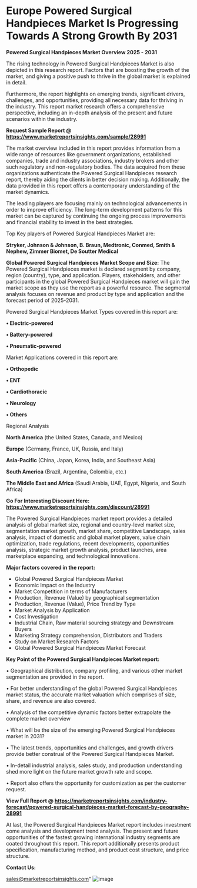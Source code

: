 # Europe Powered Surgical Handpieces Market Is Progressing Towards A Strong Growth By 2031

<Strong> Powered Surgical Handpieces Market Overview 2025 - 2031</strong>

The rising technology in Powered Surgical Handpieces Market is also depicted in this research report. Factors that are boosting the growth of the market, and giving a positive push to thrive in the global market is explained in detail.

Furthermore, the report highlights on emerging trends, significant drivers, challenges, and opportunities, providing all necessary data for thriving in the industry. This report market research offers a comprehensive perspective, including an in-depth analysis of the present and future scenarios within the industry.

<strong>Request Sample Report @ <a href=https://www.marketreportsinsights.com/sample/28991>https://www.marketreportsinsights.com/sample/28991</a></strong>

The market overview included in this report provides information from a wide range of resources like government organizations, established companies, trade and industry associations, industry brokers and other such regulatory and non-regulatory bodies. The data acquired from these organizations authenticate the Powered Surgical Handpieces research report, thereby aiding the clients in better decision making. Additionally, the data provided in this report offers a contemporary understanding of the market dynamics.

The leading players are focusing mainly on technological advancements in order to improve efficiency. The long-term development patterns for this market can be captured by continuing the ongoing process improvements and financial stability to invest in the best strategies.

Top Key players of Powered Surgical Handpieces Market are:

<strong>Stryker, Johnson & Johnson, B. Braun, Medtronic, Conmed, Smith & Nephew, Zimmer Biomet, De Soutter Medical</strong>

<strong><b>Global Powered Surgical Handpieces Market Scope and Size:</b></strong>
The Powered Surgical Handpieces market is declared segment by company, region (country), type, and application. Players, stakeholders, and other participants in the global Powered Surgical Handpieces market will gain the market scope as they use the report as a powerful resource. The segmental analysis focuses on revenue and product by type and application and the forecast period of 2025-2031.

Powered Surgical Handpieces Market Types covered in this report are:

<strong>• Electric-powered

• Battery-powered

• Pneumatic-powered</strong>

Market Applications covered in this report are:

<strong>• Orthopedic

• ENT

• Cardiothoracic

• Neurology

• Others</strong> 

Regional Analysis

<strong>North America</strong> (the United States, Canada, and Mexico)

<strong>Europe</strong> (Germany, France, UK, Russia, and Italy)

<strong>Asia-Pacific</strong> (China, Japan, Korea, India, and Southeast Asia)

<strong>South America</strong> (Brazil, Argentina, Colombia, etc.)

<strong>The Middle East and Africa</strong> (Saudi Arabia, UAE, Egypt, Nigeria, and South Africa)

<strong>Go For Interesting Discount Here: <a href=https://www.marketreportsinsights.com/discount/28991>https://www.marketreportsinsights.com/discount/28991</a></strong>

The Powered Surgical Handpieces market report provides a detailed analysis of global market size, regional and country-level market size, segmentation market growth, market share, competitive Landscape, sales analysis, impact of domestic and global market players, value chain optimization, trade regulations, recent developments, opportunities analysis, strategic market growth analysis, product launches, area marketplace expanding, and technological innovations.

<strong><b>Major factors covered in the report:</b></strong>
<ul>
  <li>Global Powered Surgical Handpieces Market </li>
  <li>Economic Impact on the Industry</li>
  <li>Market Competition in terms of Manufacturers</li>
  <li>Production, Revenue (Value) by geographical segmentation</li>
  <li>Production, Revenue (Value), Price Trend by Type</li>
  <li>Market Analysis by Application</li>
  <li>Cost Investigation</li>
  <li>Industrial Chain, Raw material sourcing strategy and Downstream Buyers</li>
  <li>Marketing Strategy comprehension, Distributors and Traders</li>
  <li>Study on Market Research Factors</li>
  <li>Global Powered Surgical Handpieces Market Forecast</li>
</ul>

<strong><b>Key Point of the Powered Surgical Handpieces Market report:</b></strong>

• Geographical distribution, company profiling, and various other market segmentation are provided in the report.

• For better understanding of the global Powered Surgical Handpieces market status, the accurate market valuation which comprises of size, share, and revenue are also covered.

• Analysis of the competitive dynamic factors better extrapolate the complete market overview

• What will be the size of the emerging Powered Surgical Handpieces market in 2031?

• The latest trends, opportunities and challenges, and growth drivers provide better construal of the Powered Surgical Handpieces Market.

• In-detail industrial analysis, sales study, and production understanding shed more light on the future market growth rate and scope.

• Report also offers the opportunity for customization as per the customer request.

<strong><b>View Full Report @ <a href=https://marketreportsinsights.com/industry-forecast/powered-surgical-handpieces-market-forecast-by-geography-28991>https://marketreportsinsights.com/industry-forecast/powered-surgical-handpieces-market-forecast-by-geography-28991</a></b></strong>


At last, the Powered Surgical Handpieces Market report includes investment come analysis and development trend analysis. The present and future opportunities of the fastest growing international industry segments are coated throughout this report. This report additionally presents product specification, manufacturing method, and product cost structure, and price structure.

<strong>Contact Us:</strong>

sales@marketreportsinsights.com"
![image](https://github.com/user-attachments/assets/6c5aa6fa-44d3-4346-8e1d-acc979bcb95d)
